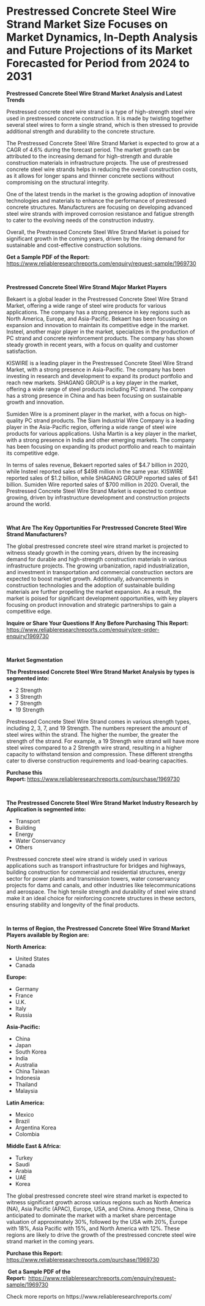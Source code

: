 <p><h1>Prestressed Concrete Steel Wire Strand Market Size Focuses on Market Dynamics, In-Depth Analysis and Future Projections of its Market Forecasted for Period from 2024 to 2031</h1></p><p><strong>Prestressed Concrete Steel Wire Strand Market Analysis and Latest Trends</strong></p>
<p><p>Prestressed concrete steel wire strand is a type of high-strength steel wire used in prestressed concrete construction. It is made by twisting together several steel wires to form a single strand, which is then stressed to provide additional strength and durability to the concrete structure.</p><p>The Prestressed Concrete Steel Wire Strand Market is expected to grow at a CAGR of 4.6% during the forecast period. The market growth can be attributed to the increasing demand for high-strength and durable construction materials in infrastructure projects. The use of prestressed concrete steel wire strands helps in reducing the overall construction costs, as it allows for longer spans and thinner concrete sections without compromising on the structural integrity.</p><p>One of the latest trends in the market is the growing adoption of innovative technologies and materials to enhance the performance of prestressed concrete structures. Manufacturers are focusing on developing advanced steel wire strands with improved corrosion resistance and fatigue strength to cater to the evolving needs of the construction industry.</p><p>Overall, the Prestressed Concrete Steel Wire Strand Market is poised for significant growth in the coming years, driven by the rising demand for sustainable and cost-effective construction solutions.</p></p>
<p><strong>Get a Sample PDF of the Report:&nbsp;</strong> <a href="https://www.reliableresearchreports.com/enquiry/request-sample/1969730">https://www.reliableresearchreports.com/enquiry/request-sample/1969730</a></p>
<p>&nbsp;</p>
<p><strong>Prestressed Concrete Steel Wire Strand Major Market Players</strong></p>
<p><p>Bekaert is a global leader in the Prestressed Concrete Steel Wire Strand Market, offering a wide range of steel wire products for various applications. The company has a strong presence in key regions such as North America, Europe, and Asia-Pacific. Bekaert has been focusing on expansion and innovation to maintain its competitive edge in the market. Insteel, another major player in the market, specializes in the production of PC strand and concrete reinforcement products. The company has shown steady growth in recent years, with a focus on quality and customer satisfaction.</p><p>KISWIRE is a leading player in the Prestressed Concrete Steel Wire Strand Market, with a strong presence in Asia-Pacific. The company has been investing in research and development to expand its product portfolio and reach new markets. SHAGANG GROUP is a key player in the market, offering a wide range of steel products including PC strand. The company has a strong presence in China and has been focusing on sustainable growth and innovation.</p><p>Sumiden Wire is a prominent player in the market, with a focus on high-quality PC strand products. The Siam Industrial Wire Company is a leading player in the Asia-Pacific region, offering a wide range of steel wire products for various applications. Usha Martin is a key player in the market, with a strong presence in India and other emerging markets. The company has been focusing on expanding its product portfolio and reach to maintain its competitive edge.</p><p>In terms of sales revenue, Bekaert reported sales of $4.7 billion in 2020, while Insteel reported sales of $498 million in the same year. KISWIRE reported sales of $1.2 billion, while SHAGANG GROUP reported sales of $41 billion. Sumiden Wire reported sales of $700 million in 2020. Overall, the Prestressed Concrete Steel Wire Strand Market is expected to continue growing, driven by infrastructure development and construction projects around the world.</p></p>
<p>&nbsp;</p>
<p><strong>What Are The Key Opportunities For Prestressed Concrete Steel Wire Strand Manufacturers?</strong></p>
<p><p>The global prestressed concrete steel wire strand market is projected to witness steady growth in the coming years, driven by the increasing demand for durable and high-strength construction materials in various infrastructure projects. The growing urbanization, rapid industrialization, and investment in transportation and commercial construction sectors are expected to boost market growth. Additionally, advancements in construction technologies and the adoption of sustainable building materials are further propelling the market expansion. As a result, the market is poised for significant development opportunities, with key players focusing on product innovation and strategic partnerships to gain a competitive edge.</p></p>
<p><strong>Inquire or Share Your Questions If Any Before Purchasing This Report:</strong> <a href="https://www.reliableresearchreports.com/enquiry/pre-order-enquiry/1969730">https://www.reliableresearchreports.com/enquiry/pre-order-enquiry/1969730</a></p>
<p>&nbsp;</p>
<p><strong>Market Segmentation</strong></p>
<p><strong>The Prestressed Concrete Steel Wire Strand Market Analysis by types is segmented into:</strong></p>
<p><ul><li>2 Strength</li><li>3 Strength</li><li>7 Strength</li><li>19 Strength</li></ul></p>
<p><p>Prestressed Concrete Steel Wire Strand comes in various strength types, including 2, 3, 7, and 19 Strength. The numbers represent the amount of steel wires within the strand. The higher the number, the greater the strength of the strand. For example, a 19 Strength wire strand will have more steel wires compared to a 2 Strength wire strand, resulting in a higher capacity to withstand tension and compression. These different strengths cater to diverse construction requirements and load-bearing capacities.</p></p>
<p><strong>Purchase this Report:&nbsp;</strong><a href="https://www.reliableresearchreports.com/purchase/1969730">https://www.reliableresearchreports.com/purchase/1969730</a></p>
<p>&nbsp;</p>
<p><strong>The Prestressed Concrete Steel Wire Strand Market Industry Research by Application is segmented into:</strong></p>
<p><ul><li>Transport</li><li>Building</li><li>Energy</li><li>Water Conservancy</li><li>Others</li></ul></p>
<p><p>Prestressed concrete steel wire strand is widely used in various applications such as transport infrastructure for bridges and highways, building construction for commercial and residential structures, energy sector for power plants and transmission towers, water conservancy projects for dams and canals, and other industries like telecommunications and aerospace. The high tensile strength and durability of steel wire strand make it an ideal choice for reinforcing concrete structures in these sectors, ensuring stability and longevity of the final products.</p></p>
<p>&nbsp;</p>
<p><strong>In terms of Region, the Prestressed Concrete Steel Wire Strand Market Players available by Region are:</strong></p>
<p>
    <p> <strong> North America: </strong>
        <ul>
            <li>United States</li>
            <li>Canada</li>
        </ul>
        </p> 
    <p> <strong> Europe: </strong>
        <ul>
            <li>Germany</li>
            <li>France</li>
            <li>U.K.</li>
            <li>Italy</li>
            <li>Russia</li>
        </ul>
        </p> 
    <p> <strong> Asia-Pacific: </strong>
        <ul>
            <li>China</li>
            <li>Japan</li>
            <li>South Korea</li>
            <li>India</li>
            <li>Australia</li>
            <li>China Taiwan</li>
            <li>Indonesia</li>
            <li>Thailand</li>
            <li>Malaysia</li>
        </ul>
        </p> 
    <p> <strong> Latin America: </strong>
        <ul>
            <li>Mexico</li>
            <li>Brazil</li>
            <li>Argentina Korea</li>
            <li>Colombia</li>
        </ul>
        </p> 
    <p> <strong> Middle East & Africa: </strong>
        <ul>
            <li>Turkey</li>
            <li>Saudi</li>
            <li>Arabia</li>
            <li>UAE</li>
            <li>Korea</li>
        </ul>
    </p>
    </p>
<p><p>The global prestressed concrete steel wire strand market is expected to witness significant growth across various regions such as North America (NA), Asia Pacific (APAC), Europe, USA, and China. Among these, China is anticipated to dominate the market with a market share percentage valuation of approximately 30%, followed by the USA with 20%, Europe with 18%, Asia Pacific with 15%, and North America with 12%. These regions are likely to drive the growth of the prestressed concrete steel wire strand market in the coming years.</p></p>
<p><strong>Purchase this Report: </strong><a href="https://www.reliableresearchreports.com/purchase/1969730">https://www.reliableresearchreports.com/purchase/1969730</a></p>
<p>&nbsp;<strong>Get a Sample PDF of the Report:&nbsp;&nbsp;</strong><a href="https://www.reliableresearchreports.com/enquiry/request-sample/1969730">https://www.reliableresearchreports.com/enquiry/request-sample/1969730</a></p>
<p><strong></strong></p>
<p>Check more reports on https://www.reliableresearchreports.com/</p>